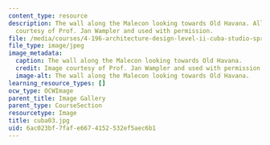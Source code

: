 ```yaml
---
content_type: resource
description: The wall along the Malecon looking towards Old Havana. All images are
  courtesy of Prof. Jan Wampler and used with permission.
file: /media/courses/4-196-architecture-design-level-ii-cuba-studio-spring-2004/6ac023bf7fafe6674152532ef5aec6b1_cuba03.jpg
file_type: image/jpeg
image_metadata:
  caption: The wall along the Malecon looking towards Old Havana.
  credit: Image courtesy of Prof. Jan Wampler and used with permission.
  image-alt: The wall along the Malecon looking towards Old Havana.
learning_resource_types: []
ocw_type: OCWImage
parent_title: Image Gallery
parent_type: CourseSection
resourcetype: Image
title: cuba03.jpg
uid: 6ac023bf-7faf-e667-4152-532ef5aec6b1
---
```

